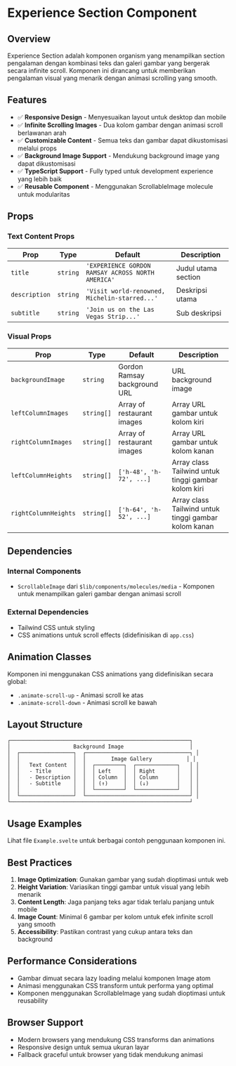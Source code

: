 # Experience Section Component

## Overview

Experience Section adalah komponen organism yang menampilkan section pengalaman dengan kombinasi teks dan galeri gambar yang bergerak secara infinite scroll. Komponen ini dirancang untuk memberikan pengalaman visual yang menarik dengan animasi scrolling yang smooth.

## Features

- ✅ **Responsive Design** - Menyesuaikan layout untuk desktop dan mobile
- ✅ **Infinite Scrolling Images** - Dua kolom gambar dengan animasi scroll berlawanan arah
- ✅ **Customizable Content** - Semua teks dan gambar dapat dikustomisasi melalui props
- ✅ **Background Image Support** - Mendukung background image yang dapat dikustomisasi
- ✅ **TypeScript Support** - Fully typed untuk development experience yang lebih baik
- ✅ **Reusable Component** - Menggunakan ScrollableImage molecule untuk modularitas

## Props

### Text Content Props
| Prop | Type | Default | Description |
|------|------|---------|-------------|
| `title` | `string` | `'EXPERIENCE GORDON RAMSAY ACROSS NORTH AMERICA'` | Judul utama section |
| `description` | `string` | `'Visit world-renowned, Michelin-starred...'` | Deskripsi utama |
| `subtitle` | `string` | `'Join us on the Las Vegas Strip...'` | Sub deskripsi |

### Visual Props
| Prop | Type | Default | Description |
|------|------|---------|-------------|
| `backgroundImage` | `string` | Gordon Ramsay background URL | URL background image |
| `leftColumnImages` | `string[]` | Array of restaurant images | Array URL gambar untuk kolom kiri |
| `rightColumnImages` | `string[]` | Array of restaurant images | Array URL gambar untuk kolom kanan |
| `leftColumnHeights` | `string[]` | `['h-48', 'h-72', ...]` | Array class Tailwind untuk tinggi gambar kolom kiri |
| `rightColumnHeights` | `string[]` | `['h-64', 'h-52', ...]` | Array class Tailwind untuk tinggi gambar kolom kanan |

## Dependencies

### Internal Components
- `ScrollableImage` dari `$lib/components/molecules/media` - Komponen untuk menampilkan galeri gambar dengan animasi scroll

### External Dependencies
- Tailwind CSS untuk styling
- CSS animations untuk scroll effects (didefinisikan di `app.css`)

## Animation Classes

Komponen ini menggunakan CSS animations yang didefinisikan secara global:
- `.animate-scroll-up` - Animasi scroll ke atas
- `.animate-scroll-down` - Animasi scroll ke bawah

## Layout Structure

```
┌─────────────────────────────────────────────────────────┐
│                    Background Image                     │
│  ┌─────────────────┐  ┌─────────────────────────────────┐ │
│  │                 │  │        Image Gallery           │ │
│  │   Text Content  │  │  ┌─────────┐  ┌─────────────┐   │ │
│  │   - Title       │  │  │ Left    │  │ Right       │   │ │
│  │   - Description │  │  │ Column  │  │ Column      │   │ │
│  │   - Subtitle    │  │  │ (↑)     │  │ (↓)         │   │ │
│  │                 │  │  └─────────┘  └─────────────┘   │ │
│  └─────────────────┘  └─────────────────────────────────┘ │
└─────────────────────────────────────────────────────────┘
```

## Usage Examples

Lihat file `Example.svelte` untuk berbagai contoh penggunaan komponen ini.

## Best Practices

1. **Image Optimization**: Gunakan gambar yang sudah dioptimasi untuk web
2. **Height Variation**: Variasikan tinggi gambar untuk visual yang lebih menarik
3. **Content Length**: Jaga panjang teks agar tidak terlalu panjang untuk mobile
4. **Image Count**: Minimal 6 gambar per kolom untuk efek infinite scroll yang smooth
5. **Accessibility**: Pastikan contrast yang cukup antara teks dan background

## Performance Considerations

- Gambar dimuat secara lazy loading melalui komponen Image atom
- Animasi menggunakan CSS transform untuk performa yang optimal
- Komponen menggunakan ScrollableImage yang sudah dioptimasi untuk reusability

## Browser Support

- Modern browsers yang mendukung CSS transforms dan animations
- Responsive design untuk semua ukuran layar
- Fallback graceful untuk browser yang tidak mendukung animasi